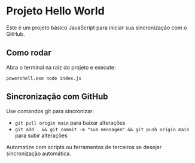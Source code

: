 # Projeto Hello World

Este é um projeto básico JavaScript para iniciar sua sincronização com o GitHub.

## Como rodar

Abra o terminal na raiz do projeto e execute:

```
powershell.exe node index.js
```

## Sincronização com GitHub

Use comandos git para sincronizar:
- `git pull origin main` para baixar alterações
- `git add . && git commit -m "sua mensagem" && git push origin main` para subir alterações

Automatize com scripts ou ferramentas de terceiros se desejar sincronização automática.
